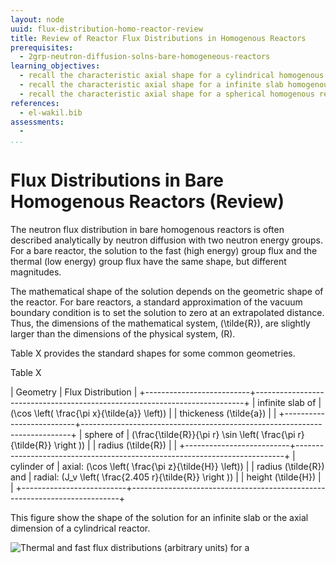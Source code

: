 ```yaml
---
layout: node
uuid: flux-distribution-homo-reactor-review
title: Review of Reactor Flux Distributions in Homogenous Reactors
prerequisites:
  - 2grp-neutron-diffusion-solns-bare-homogeneous-reactors
learning_objectives:
  - recall the characteristic axial shape for a cylindrical homogenous reactor
  - recall the characteristic axial shape for a infinite slab homogenous reactor
  - recall the characteristic axial shape for a spherical homogenous reactor
references:
  - el-wakil.bib
assessments: 
  - 
...
```



# Flux Distributions in Bare Homogenous Reactors (Review)

The neutron flux distribution in bare homogenous reactors is often described
analytically by neutron diffusion with two neutron energy groups.  For a bare
reactor, the solution to the fast (high energy) group flux and the thermal
(low energy) group flux have the same shape, but different magnitudes.

The mathematical shape of the solution depends on the geometric shape of the
reactor.  For bare reactors, a standard approximation of the vacuum boundary
condition is to set the solution to zero at an extrapolated distance.  Thus,
the dimensions of the mathematical system, \(\tilde{R}\), are slightly larger
than the dimensions of the physical system, \(R\).

Table X provides the standard shapes for some common geometries.


Table X

| Geometry                 |  Flux Distribution                                                        |
+--------------------------+---------------------------------------------------------------------------+
| infinite slab of         |  \(\cos \left( \frac{\pi x}{\tilde{a}} \left)\)                           |
| thickeness \(\tilde{a}\) |                                                                           |
+--------------------------+---------------------------------------------------------------------------+
| sphere of                |  \(\frac{\tilde{R}}{\pi r} \sin \left( \frac{\pi r}{\tilde{R}} \right )\) |
| radius \(\tilde{R}\)     |                                                                           |
+--------------------------+---------------------------------------------------------------------------+
| cylinder of              | axial: \(\cos \left( \frac{\pi z}{\tilde{H}} \left)\)                     |
| radius \(\tilde{R}\) and | radial: \(J_v \left( \frac{2.405 r}{\tilde{R}} \right )\)                 |
| height \(\tilde{H}\)     |                                                                           |
+--------------------------+---------------------------------------------------------------------------+

This figure show the shape of the solution for an infinite slab or the axial
dimension of a cylindrical reactor.

![Thermal and fast flux distributions (arbitrary units) for a ](../img/cos_flux.svg)


